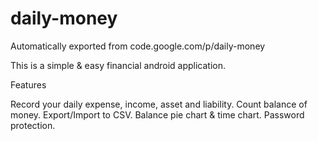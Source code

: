 # daily-money
Automatically exported from code.google.com/p/daily-money

This is a simple & easy financial android application.

Features

Record your daily expense, income, asset and liability.
Count balance of money.
Export/Import to CSV.
Balance pie chart & time chart.
Password protection.
